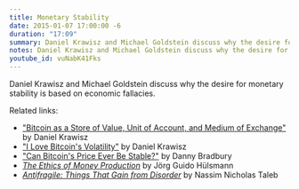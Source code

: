 ```yaml
---
title: Monetary Stability
date: 2015-01-07 17:00:00 -6
duration: "17:09"
summary: Daniel Krawisz and Michael Goldstein discuss why the desire for monetary stability is based on economic fallacies.
notes: Daniel Krawisz and Michael Goldstein discuss why the desire for monetary stability is based on economic fallacies. Visit the website for show notes and related links. https://nakamotoinstitute.org/podcast/01-07-15-monetary-stability/
youtube_id: vuNabK41Fks
---
```


Daniel Krawisz and Michael Goldstein discuss why the desire for monetary stability is based on economic fallacies.

Related links:

- ["Bitcoin as a Store of Value, Unit of Account, and Medium of Exchange"](/mempool/bitcoin-as-a-store-of-value-unit-of-account-and-medium-of-exchange) by Daniel Krawisz
- ["I Love Bitcoin's Volatility"](https://nakamotoinstitute.org/mempool/i-love-bitcoins-volatility/) by Daniel Krawisz
- ["Can Bitcoin's Price Ever Be Stable?"](http://www.coindesk.com/can-bitcoins-price-ever-stable/) by Danny Bradbury
- [_The Ethics of Money Production_](/library/the-ethics-of-money-production/) by Jörg Guido Hülsmann
- [_Antifragile: Things That Gain from Disorder_](http://amzn.com/0812979680) by Nassim Nicholas Taleb
